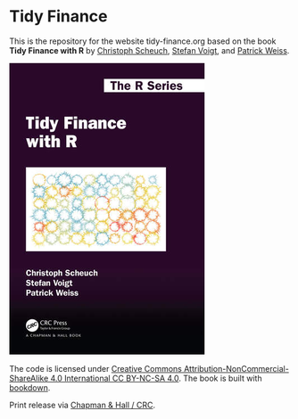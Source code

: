 # Tidy Finance

This is the repository for the website tidy-finance.org based on the
 book **Tidy Finance with R** by [Christoph Scheuch](https://christophscheuch.github.io?utm_source=tidy-finance-repo), [Stefan Voigt](https://voigtstefan.me?utm_source=tidy-finance-repo), and [Patrick Weiss](https://sites.google.com/view/patrick-weiss?utm_source=tidy-finance-repo). 
 
 ![<img src="https://www.tidy-finance.org" class="logo" align="right" style="width:60px;"/>](images/cover_book.jpg)

The code is licensed under [Creative Commons Attribution-NonCommercial-ShareAlike 4.0 International CC BY-NC-SA 4.0](https://creativecommons.org/licenses/by-nc-sa/4.0/). The book is built with [bookdown](https://bookdown.org/).

Print release via [Chapman & Hall / CRC](https://www.jdoqocy.com/click-100765519-14339043?url=https%3A%2F%2Fwww.routledge.com%2FTidy-Finance-with-R%2FVoigt-Weiss-Scheuch%2Fp%2Fbook%2F9781032389349).
